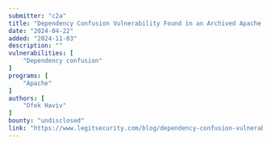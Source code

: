 ```yaml
---
submitter: "c2a"
title: "Dependency Confusion Vulnerability Found in an Archived Apache Project"
date: "2024-04-22"
added: "2024-11-03"
description: ""
vulnerabilities: [
    "Dependency confusion"
]
programs: [
    "Apache"
]
authors: [
    "Ofek Haviv"
]
bounty: "undisclosed"
link: "https://www.legitsecurity.com/blog/dependency-confusion-vulnerability-found-in-an-archived-apache-project"
---
```





